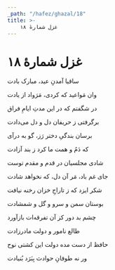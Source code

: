 ```yaml
---
_path: "/hafez/ghazal/18"
title: >-
    غزل شمارهٔ ۱۸
---
```

# غزل شمارهٔ ۱۸

<div class="b" id="bn1"><div class="m1"><p>ساقیا آمدنِ عید، مبارک بادت</p></div>
<div class="m2"><p>وان مَواعید که کردی، مَرَواد از یادت</p></div></div>
<div class="b" id="bn2"><div class="m1"><p>در شگفتم که در این مدتِ ایامِ فراق</p></div>
<div class="m2"><p>برگرفتی ز حریفان دل و دل می‌دادت</p></div></div>
<div class="b" id="bn3"><div class="m1"><p>برسان بندگیِ دختر رَز، گو به درآی</p></div>
<div class="m2"><p>که دَمُ و همت ما کرد ز بند آزادت</p></div></div>
<div class="b" id="bn4"><div class="m1"><p>شادی مجلسیان در قدم و مقدم توست</p></div>
<div class="m2"><p>جای غم باد، مَر آن دل، که نخواهد شادت</p></div></div>
<div class="b" id="bn5"><div class="m1"><p>شکر ایزد که ز تاراجِ خزان رخنه نیافت</p></div>
<div class="m2"><p>بوستان سمن و سرو و گل و شمشادت</p></div></div>
<div class="b" id="bn6"><div class="m1"><p>چشم بد دور کز آن تفرقه‌ات بازآورد</p></div>
<div class="m2"><p>طالع نامور و دولت مادرزادت</p></div></div>
<div class="b" id="bn7"><div class="m1"><p>حافظ از دست مده دولت این کشتی نوح</p></div>
<div class="m2"><p>ور نه طوفانِ حوادث بِبَرَد بُنیادت</p></div></div>

